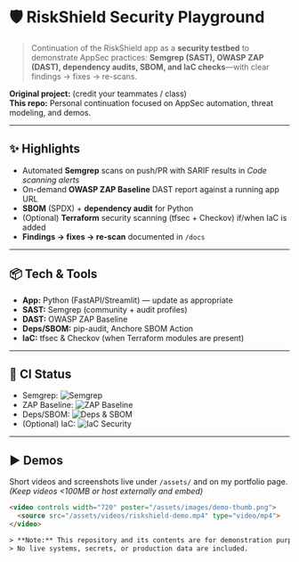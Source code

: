 # 🛡️ RiskShield Security Playground

> Continuation of the RiskShield app as a **security testbed** to demonstrate AppSec practices:
> **Semgrep (SAST), OWASP ZAP (DAST), dependency audits, SBOM, and IaC checks**—with clear
> findings → fixes → re-scans.

**Original project:** (credit your teammates / class)  
**This repo:** Personal continuation focused on AppSec automation, threat modeling, and demos.

---

## ✨ Highlights
- Automated **Semgrep** scans on push/PR with SARIF results in *Code scanning alerts*
- On-demand **OWASP ZAP Baseline** DAST report against a running app URL
- **SBOM** (SPDX) + **dependency audit** for Python
- (Optional) **Terraform** security scanning (tfsec + Checkov) if/when IaC is added
- **Findings → fixes → re-scan** documented in `/docs`

---

## 📦 Tech & Tools
- **App:** Python (FastAPI/Streamlit) — update as appropriate
- **SAST:** Semgrep (community + audit profiles)
- **DAST:** OWASP ZAP Baseline
- **Deps/SBOM:** pip-audit, Anchore SBOM Action
- **IaC:** tfsec & Checkov (when Terraform modules are present)

---

## 🧪 CI Status
- Semgrep: ![Semgrep](https://github.com/amberhart01/riskshield-security-playground/actions/workflows/semgrep.yml/badge.svg)
- ZAP Baseline: ![ZAP Baseline](https://github.com/amberhart01/riskshield-security-playground/actions/workflows/zap-baseline.yml/badge.svg)
- Deps/SBOM: ![Deps & SBOM](https://github.com/amberhart01/riskshield-security-playground/actions/workflows/deps-sbom.yml/badge.svg)
- (Optional) IaC: ![IaC Security](https://github.com/amberhart01/riskshield-security-playground/actions/workflows/iac-security.yml/badge.svg)

---

## ▶️ Demos
Short videos and screenshots live under `/assets/` and on my portfolio page.  
*(Keep videos <100MB or host externally and embed)*

```html
<video controls width="720" poster="/assets/images/demo-thumb.png">
  <source src="/assets/videos/riskshield-demo.mp4" type="video/mp4">
</video>

> **Note:** This repository and its contents are for demonstration purposes only.
> No live systems, secrets, or production data are included.
